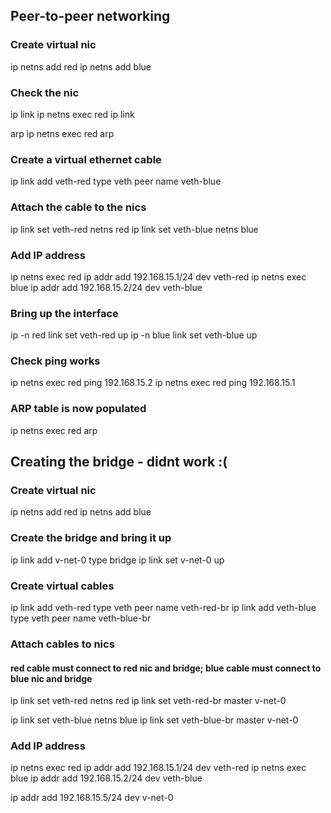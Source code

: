## Peer-to-peer networking

### Create virtual nic

ip netns add red
ip netns add blue

### Check the nic

ip link
ip netns exec red ip link

arp
ip netns exec red arp

### Create a virtual ethernet cable

ip link add veth-red type veth peer name veth-blue

### Attach the cable to the nics

ip link set veth-red netns red
ip link set veth-blue netns blue

### Add IP address

ip netns exec red ip addr add 192.168.15.1/24 dev veth-red
ip netns exec blue ip addr add 192.168.15.2/24 dev veth-blue

### Bring up the interface

ip -n red link set veth-red up
ip -n blue link set veth-blue up

### Check ping works

ip netns exec red ping 192.168.15.2
ip netns exec red ping 192.168.15.1

### ARP table is now populated

ip netns exec red arp

## Creating the bridge - didnt work :(

### Create virtual nic

ip netns add red
ip netns add blue

### Create the bridge and bring it up

ip link add v-net-0 type bridge
ip link set v-net-0 up

### Create virtual cables

ip link add veth-red type veth peer name veth-red-br
ip link add veth-blue type veth peer name veth-blue-br

### Attach cables to nics

#### red cable must connect to red nic and bridge; blue cable must connect to blue nic and bridge

ip link set veth-red netns red
ip link set veth-red-br master v-net-0

ip link set veth-blue netns blue
ip link set veth-blue-br master v-net-0

### Add IP address

ip netns exec red ip addr add 192.168.15.1/24 dev veth-red
ip netns exec blue ip addr add 192.168.15.2/24 dev veth-blue

ip addr add 192.168.15.5/24 dev v-net-0
